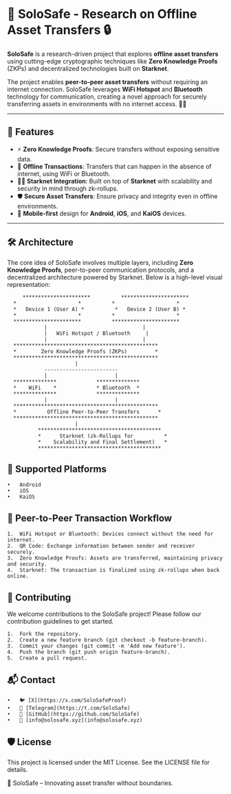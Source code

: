 # 🚀 SoloSafe - Research on Offline Asset Transfers 🔒

**SoloSafe** is a research-driven project that explores **offline asset transfers** using cutting-edge cryptographic techniques like **Zero Knowledge Proofs** (ZKPs) and decentralized technologies built on **Starknet**.

The project enables **peer-to-peer asset transfers** without requiring an internet connection. SoloSafe leverages **WiFi Hotspot** and **Bluetooth** technology for communication, creating a novel approach for securely transferring assets in environments with no internet access. 🔗📶

---

## 🌟 Features

- ⚡ **Zero Knowledge Proofs**: Secure transfers without exposing sensitive data.
- 📡 **Offline Transactions**: Transfers that can happen in the absence of internet, using WiFi or Bluetooth.
- 🧑‍💻 **Starknet Integration**: Built on top of **Starknet** with scalability and security in mind through zk-rollups.
- 🛡️ **Secure Asset Transfers**: Ensure privacy and integrity even in offline environments.
- 📱 **Mobile-first** design for **Android**, **iOS**, and **KaiOS** devices.

---

## 🛠️ Architecture

The core idea of SoloSafe involves multiple layers, including **Zero Knowledge Proofs**, peer-to-peer communication protocols, and a decentralized architecture powered by Starknet. Below is a high-level visual representation:

```
     **********************          **********************  
  *                    *          *                    *  
  *   Device 1 (User A) *          *   Device 2 (User B) *  
  *                    *          *                    *  
  **********************          **********************  
            |                               |  
            |   WiFi Hotspot / Bluetooth     |  
            |                               |  
  ***********************************************  
  *        Zero Knowledge Proofs (ZKPs)         *  
  ***********************************************  
                      |   
            ------------------------  
            |                      |  
  **************             **************  
  *    WiFi    *             * Bluetooth  *  
  **************             **************  
            |                      |  
  ***********************************************  
  *          Offline Peer-to-Peer Transfers      *  
  ***********************************************  
                      |  
          ****************************************  
          *      Starknet (zk-Rollups for          *  
          *    Scalability and Final Settlement)   *  
          ****************************************   

```
## 📱 Supported Platforms

	•	Android
	•	iOS
	•	KaiOS

## 📡 Peer-to-Peer Transaction Workflow

	1.	WiFi Hotspot or Bluetooth: Devices connect without the need for internet.
	2.	QR Code: Exchange information between sender and receiver securely.
	3.	Zero Knowledge Proofs: Assets are transferred, maintaining privacy and security.
	4.	Starknet: The transaction is finalized using zk-rollups when back online.

## 🤝 Contributing

We welcome contributions to the SoloSafe project! Please follow our contribution guidelines to get started.

	1.	Fork the repository.
	2.	Create a new feature branch (git checkout -b feature-branch).
	3.	Commit your changes (git commit -m 'Add new feature').
	4.	Push the branch (git push origin feature-branch).
	5.	Create a pull request.

## 📬 Contact

	•	🐦 [X](https://x.com/SoloSafeProof)
	•	💬 [Telegram](https://t.com/SoloSafe)
	•	📂 [GitHub](https://github.com/SoloSafe)
	•	📧 [info@solosafe.xyz](info@solosafe.xyz)

## 🛡️ License

This project is licensed under the MIT License. See the LICENSE file for details.

🔐 SoloSafe – Innovating asset transfer without boundaries.
